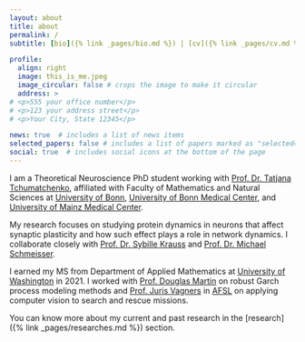 ```yaml
---
layout: about
title: about
permalink: /
subtitle: [bio]({% link _pages/bio.md %}) | [cv]({% link _pages/cv.md %}) # <a href='#'>Affiliations</a>. Address. Contacts. Moto. Etc.

profile:
  align: right
  image: this_is_me.jpeg
  image_circular: false # crops the image to make it circular
  address: >
# <p>555 your office number</p>
# <p>123 your address street</p>
# <p>Your City, State 12345</p>

news: true  # includes a list of news items
selected_papers: false # includes a list of papers marked as "selected={true}"
social: true  # includes social icons at the bottom of the page
---
```


I am a Theoretical Neuroscience PhD student working with [Prof. Dr. Tatjana Tchumatchenko](http://tchumatchenko.de/), affiliated with Faculty of Mathematics and Natural Sciences at [University of Bonn](https://www.uni-bonn.de/en), [University of Bonn Medical Center](https://www.ukbonn.de/forschung/), and [University of Mainz Medical Center](https://www.unimedizin-mainz.de/forschung/uebersicht.html).

My research focuses on studying protein dynamics in neurons that affect synaptic plasticity and how such effect plays a role in network dynamics. I collaborate closely with [Prof. Dr. Sybille Krauss](https://biologie-uni-siegen.de/?mitarbeiter=prof-dr-sybille-krauss) and [Prof. Dr. Michael Schmeisser](https://www.unimedizin-mainz.de/anatomie/schmeisser-lab.html?L=1).

I earned my MS from Department of Applied Mathematics at [University of Washington](https://amath.washington.edu) in 2021. I worked with [Prof. Douglas Martin](https://stat.uw.edu/about-us/people/doug-martin) on robust Garch process modeling methods and [Prof. Juris Vagners](https://www.aa.washington.edu/people/faculty/vagners) in [AFSL](https://sites.uw.edu/afsl/) on applying computer vision to search and rescue missions.

You can know more about my current and past research in the [research]({% link _pages/researches.md %}) section.
